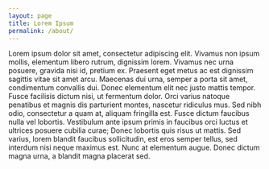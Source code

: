 ```yaml
---
layout: page
title: Lorem Ipsum
permalink: /about/
---
```

Lorem ipsum dolor sit amet, consectetur adipiscing elit. Vivamus non ipsum mollis, elementum libero rutrum, dignissim lorem. Vivamus nec urna posuere, gravida nisi id, pretium ex. Praesent eget metus ac est dignissim sagittis vitae sit amet arcu. Maecenas dui urna, semper a porta sit amet, condimentum convallis dui. Donec elementum elit nec justo mattis tempor. Fusce facilisis dictum nisi, ut fermentum dolor. Orci varius natoque penatibus et magnis dis parturient montes, nascetur ridiculus mus. Sed nibh odio, consectetur a quam at, aliquam fringilla est. Fusce dictum faucibus nulla vel lobortis. Vestibulum ante ipsum primis in faucibus orci luctus et ultrices posuere cubilia curae; Donec lobortis quis risus ut mattis. Sed varius, lorem blandit faucibus sollicitudin, est eros semper tellus, sed interdum nisi neque maximus est. Nunc at elementum augue. Donec dictum magna urna, a blandit magna placerat sed.
